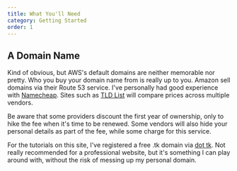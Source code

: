 ```yaml
---
title: What You'll Need
category: Getting Started
order: 1
---
```


## A Domain Name

Kind of obvious, but AWS's default domains are neither memorable nor pretty. Who you buy your domain name from is really up to you. Amazon sell domains via their Route 53 service. I've personally had good experience with [Namecheap](https://www.namecheap.com). Sites such as [TLD List](https://tld-list.com) will compare prices across multiple vendors.

Be aware that some providers discount the first year of ownership, only to hike the fee when it's time to be renewed. Some vendors will also hide your personal details as part of the fee, while some charge for this service.

For the tutorials on this site, I've registered a free .tk domain via [dot tk](http://www.dot.tk). Not really recommended for a professional website, but it's something I can play around with, without the risk of messing up my personal domain.
